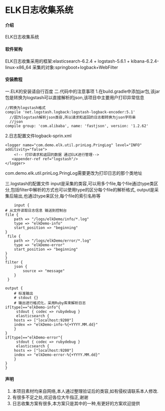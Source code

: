 # ELK日志收集系统

#### 介绍
ELK日志收集系统

#### 软件架构
ELK日志收集采用的框架:elasticsearch-6.2.4 + logstash-5.6.1 + kibana-6.2.4-linux-x86_64
采集的对象:springboot+logback+WebFilter

#### 安装教程
  
  一.ELK的安装请自行百度
  二.代码中的注意事项
  1.在build.gradle中添加jar包,该jar包是转换为logstash可以直接解析的json,该项目中主要用户打印异常信息
  
  	//转换为logstash格式
	compile 'net.logstash.logback:logstash-logback-encoder:5.1'
	  //因为logstash解析json类容,所以请求和返回的日志都转换为json字符串
	  //json
	compile group: 'com.alibaba', name: 'fastjson', version: '1.2.62'
  
  
  2.日志配置文件logback-sprin.xml
  <!-- 需要更改为对应AOP的包名 切记-->
    <logger name="com.demo.elk.util.prinLog.PringLog" level="INFO" additivity="false">
        <!-- 打印请求和返回的数据 通过ELK进行管理-->
       <appender-ref ref="logstash"/>
    </logger>
    
   com.demo.elk.util.prinLog.PringLog需要更改为打印日志的那个类地址
   
   三.logstash的配置文件
    input是采集的类容,可以用多个file,每个file通过type类区分,包括filter中解析的方式也可以使用type的区分每个file的解析格式,
    output是采集后输出,也通过type来区分,每个file的索引名称等
    
    	input {
    # 从文件读取日志信息 输送到控制台
    file {
        path => "/logs/elkDemo/info/*.log"
        type => "elkDemo-info"
        start_position => "beginning"
    }
	 file {
        path => "/logs/elkDemo/error/*.log"
        type => "elkDemo-error"
        start_position => "beginning"
    }
	}
	filter {
		json {
		    source => "message"
		} 
	 }

	output {
	    # 标准输出 
	    # stdout {}
	    # 输出进行格式化，采用Ruby库来解析日志   
	if[type]=="elkDemo-info"{
	     stdout { codec => rubydebug }
		 elasticsearch {
		hosts => ["localhost:9200"]
		index => "elkDemo-info-%{+YYYY.MM.dd}"
	    }	 
	}
	if[type]=="elkDemo-error"{
	     stdout { codec => rubydebug }
		 elasticsearch {
		hosts => ["localhost:9200"]
		index => "elkDemo-error-%{+YYYY.MM.dd}"
	    }    
	}
	}


#### 声明

1. 本项目素材均来自网络,本人通过整理验证后的类容,如有侵权请联系本人修改.
2. 有很多不足之处,欢迎各位大牛指正,谢谢
3. 日志收集方案有很多,本方案只是其中的一种,有更好的方案欢迎提供
